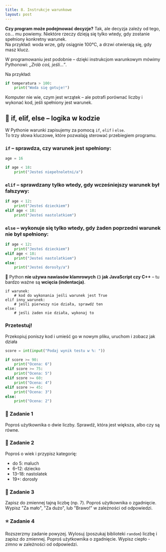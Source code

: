 ```yaml
---
title: 8. Instrukcje warunkowe
layout: post
---
```



**Czy program może podejmować decyzje?**
Tak, ale decyzja zależy od tego, co... mu powiemy.
Niektóre rzeczy dzieją się tylko wtedy, gdy zostanie spełniony konkretny warunek.  
Na przykład: woda wrze, gdy osiągnie 100°C, a drzwi otwierają się, gdy masz klucz.  

W programowaniu jest podobnie – dzięki instrukcjom warunkowym mówimy Pythonowi: *„Zrób coś, jeśli…”*.

Na przykład:
```python
if temperatura > 100:
    print("Woda się gotuje!")
```
Komputer nie wie, czym jest wrzątek – ale potrafi porównać liczby i wykonać kod, jeśli spełniony jest warunek.


## 🧠 if, elif, else – logika w kodzie

W Pythonie warunki zapisujemy za pomocą `if`, `elif` i `else`.  
To trzy słowa kluczowe, które pozwalają sterować przebiegiem programu.

### `if` – sprawdza, czy warunek jest spełniony:

```python
age = 16

if age < 18:
    print("Jesteś niepełnoletni/a")
```

### `elif` – sprawdzany tylko wtedy, gdy wcześniejszy warunek był fałszywy:

```python
if age < 12:
    print("Jesteś dzieckiem")
elif age < 18:
    print("Jesteś nastolatkiem")
```

### `else` – wykonuje się tylko wtedy, gdy **żaden poprzedni warunek nie był spełniony**:

```python
if age < 12:
    print("Jesteś dzieckiem")
elif age < 18:
    print("Jesteś nastolatkiem")
else:
    print("Jesteś dorosły/a")
```

📌 Python **nie używa nawiasów klamrowych `{}` jak JavaScript czy C++** – tu bardzo ważne są **wcięcia (indentacja)**.  
```
if warunek:
    # kod do wykonania jeśli warunek jest True
elif inny_warunek:
    # jeśli pierwszy nie działa, sprawdź ten
else:
    # jeśli żaden nie działa, wykonaj to
```
### Przetestuj!

Przekopiuj poniszy kod i umieść go w nowym pliku, uruchom i zobacz jak działa

```python
score = int(input("Podaj wynik testu w %: "))

if score >= 90:
    print("Ocena: 6")
elif score >= 75:
    print("Ocena: 5")
elif score >= 60:
    print("Ocena: 4")
elif score >= 45:
    print("Ocena: 3")
else:
    print("Ocena: 2")
```

### 🔹 Zadanie 1
Poproś użytkownika o dwie liczby. Sprawdź, która jest większa, albo czy są równe.

### 🔹 Zadanie 2 
Poproś o wiek i przypisz kategorię:

- do 5: maluch
- 6–12: dziecko
- 13–18: nastolatek
- 19+: dorosły

### 🔹 Zadanie 3 
Zapisz do zmiennej tajną liczbę (np. 7). Poproś użytkownika o zgadnięcie.
Wypisz "Za mało", "Za dużo", lub "Brawo!" w zależności od odpowiedzi.

### ⭐️ Zadanie 4 
Rozszerzmy zadanie powyzej. Wylosuj (poszukaj biblioteki `random`) liczbę i zapisz do zmiennej.
Poproś użytkownika o zgadnięcie.
Wypisz ciepło - zimno w zależności od odpowiedzi.
